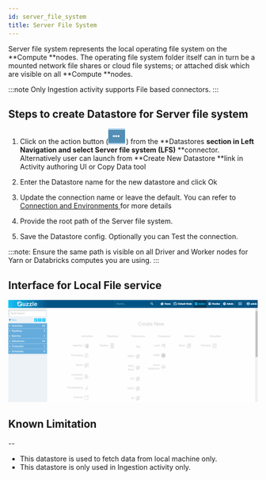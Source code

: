 ```yaml
---
id: server_file_system
title: Server File System
---
```


Server file system represents the local operating file system on the **Compute **nodes. The operating file system folder itself can in turn be a mounted network file shares or cloud file systems; or attached disk which are visible on all **Compute **nodes. 

:::note
Only Ingestion activity supports File based connectors. 
:::
## Steps to create Datastore  for Server file system

1. Click on the action button (![image alt text](/img/docs/how-to-guides/datastores/server_file_system_0.png)) from the **Datastores **section in Left Navigation and select **Server file system (LFS)**** **connector. Alternatively user can launch from **Create New Datastore **link in Activity authoring UI or Copy Data tool

2. Enter the Datastore name for the new datastore and click Ok

3. Update the connection name or leave the default. You can refer to [Connection and Environments ](https://guzzle.justanalytics.com/docs/how_to_guides/connection_and_environment/connection_and_environment) for more details

4. Provide the root path of the Server file system. 

5. Save the Datastore config. Optionally you can Test the connection. 

:::note: 
Ensure the same path is visible on all Driver and Worker nodes for Yarn or Databricks computes you are using. 
:::

## Interface for Local File service

![image alt text](/img/docs/how-to-guides/datastores/server_file_system_1.gif)

## Known Limitation

--
- This datastore is used to fetch data from local machine only. 
- This datastore is only used in Ingestion activity only.

